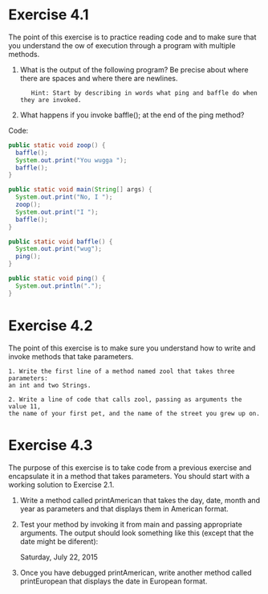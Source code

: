 # Exercise 4.1

The point of this exercise is to practice reading code and to
make sure that you understand the 
ow of execution through a program with
multiple methods.

  1. What is the output of the following program? Be precise about where
     there are spaces and where there are newlines.
     
            Hint: Start by describing in words what ping and baffle do when they are invoked.
            
  2. What happens if you invoke baffle(); at the end of the ping method?

Code: 

```java
public static void zoop() {
  baffle();
  System.out.print("You wugga ");
  baffle();
}

public static void main(String[] args) {
  System.out.print("No, I ");
  zoop();
  System.out.print("I ");
  baffle();
}

public static void baffle() {
  System.out.print("wug");
  ping();
}

public static void ping() {
  System.out.println(".");
}
```

# Exercise 4.2

The point of this exercise is to make sure you understand how
to write and invoke methods that take parameters.

    1. Write the first line of a method named zool that takes three parameters:
    an int and two Strings.

    2. Write a line of code that calls zool, passing as arguments the value 11,
    the name of your first pet, and the name of the street you grew up on.
    
# Exercise 4.3

The purpose of this exercise is to take code from a previous
exercise and encapsulate it in a method that takes parameters. You should
start with a working solution to Exercise 2.1.

1. Write a method called printAmerican that takes the day, date, month
and year as parameters and that displays them in American format.
2. Test your method by invoking it from main and passing appropriate
arguments. The output should look something like this (except that the
date might be diferent):

    Saturday, July 22, 2015
    
3. Once you have debugged printAmerican, write another method called
printEuropean that displays the date in European format.
